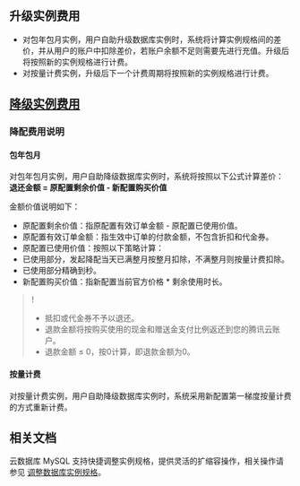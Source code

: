 ﻿## 升级实例费用
- 对包年包月实例，用户自助升级数据库实例时，系统将计算实例规格间的差价，并从用户的账户中扣除差价，若账户余额不足则需要先进行充值。升级后将按照新的实例规格进行计费。
- 对按量计费实例，升级后下一个计费周期将按照新的实例规格进行计费。

## [降级实例费用](id:degrade_billing)
### 降配费用说明
#### 包年包月
对包年包月实例，用户自助降级数据库实例时，系统将按照以下公式计算差价：
**退还金额 = 原配置剩余价值  - 新配置购买价值**

金额价值说明如下：
- 原配置剩余价值：指原配置有效订单金额 - 原配置已使用价值。
- 原配置有效订单金额：指生效中订单的付款金额，不包含折扣和代金券。
- 原配置已使用价值：按照以下策略计算：
 - 已使用部分，发起降配当天已满整月按整月扣除，不满整月则按量计费扣除。
 - 已使用部分精确到秒。
- 新配置购买价值：指新配置当前官方价格 * 剩余使用时长。
>!
>- 抵扣或代金券不予以退还。
>- 退款金额将按购买使用的现金和赠送金支付比例返还到您的腾讯云账户。
>- 退款金额 ≤ 0，按0计算，即退款金额为0。

#### 按量计费
对按量计费实例，用户自助降级数据库实例时，系统采用新配置第一梯度按量计费的方式重新计费。

## 相关文档
云数据库 MySQL 支持快捷调整实例规格，提供灵活的扩缩容操作，相关操作请参见 [调整数据库实例规格](https://www.tencentcloud.com/document/product/236/19707?lang=en&pg=)。
